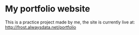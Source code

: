 # My portfolio website
This is a practice project made by me, the site is currently live at:
http://frost.alwaysdata.net/portfolio
